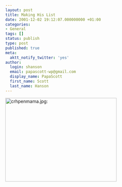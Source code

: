 ```yaml
---
layout: post
title: Making His List
date: 2001-12-02 19:12:07.000000000 +01:00
categories:
- General
tags: []
status: publish
type: post
published: true
meta:
  aktt_notify_twitter: 'yes'
author:
  login: shanson
  email: papascott-wp@gmail.com
  display_name: PapaScott
  first_name: Scott
  last_name: Hanson
---
```

<p><img src="http://www.papascott.de/wordpress/wp-content/uploads/2001/12/crhpenmama.jpg" height="262" width="350" border="0" alt="crhpenmama.jpg: " /></p>
